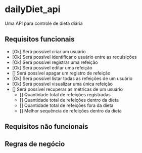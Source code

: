 # dailyDiet_api
Uma API para controle de dieta diária

## Requisitos funcionais

- [Ok] Será possível criar um usuário
- [Ok] Será possível identificar o usuário entre as requisições
- [Ok] Será possível registrar uma refeição
- [Ok] Será possível editar uma refeição
- [] Será possível apagar um registro de refeição
- [Ok] Será possível listar todas as refeições de um usuário
- [Ok] Será possível visualizar uma única refeição
- [] Será possível recuperar as métricas de um usuário
    - [] Quantidade total de refeições registradas
    - [] Quantidade total de refeições dentro da dieta
    - [] Quantidade total de refeições fora da dieta
    - [] Melhor sequência de refeições dentro da dieta


## Requisitos não funcionais

## Regras de negócio
